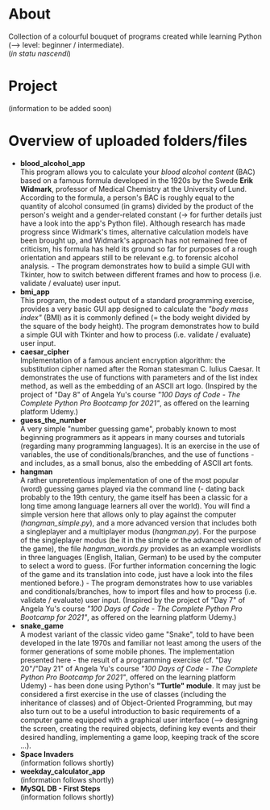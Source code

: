 # About
Collection of a colourful bouquet of programs created while learning Python (--> level: beginner / intermediate).  
(*in statu nascendi*)

# Project
(information to be added soon)

# Overview of uploaded folders/files
- **blood_alcohol_app**  
This program allows you to calculate your *blood alcohol content* (BAC) based on a famous formula developed in the 1920s by the Swede **Erik Widmark**, professor of Medical Chemistry at the University of Lund. According to the formula, a person's BAC is roughly equal to the quantity of alcohol consumed (in grams) divided by the product of the person's weight and a gender-related constant \(&#x2192; for further details just have a look into the app's Python file). Although research has made progress since Widmark's times, alternative calculation models have been brought up, and Widmark's approach has not remained free of criticism, his formula has held its ground so far for purposes of a rough orientation and appears still to be relevant e.g. to forensic alcohol analysis. - The program demonstrates how to build a simple GUI with Tkinter, how to switch between different frames and how to process (i.e. validate / evaluate) user input.  
- **bmi_app**  
This program, the modest output of a standard programming exercise, provides a very basic GUI app designed to calculate the *"body mass index"* (BMI) as it is commonly defined (= the body weight divided by the square of the body height). The program demonstrates how to build a simple GUI with Tkinter and how to process (i.e. validate / evaluate) user input.  
- **caesar_cipher**  
Implementation of a famous ancient encryption algorithm: the substitution cipher named after the Roman statesman C. Iulius Caesar. It demonstrates the use of functions with parameters and of the list index method, as well as the embedding of an ASCII art logo. (Inspired by the project of "Day 8" of Angela Yu's course *"100 Days of Code - The Complete Python Pro Bootcamp for 2021"*, as offered on the learning platform Udemy.)
- **guess_the_number**  
A very simple "number guessing game", probably known to most beginning programmers as it appears in many courses and tutorials (regarding many programming languages). It is an exercise in the use of variables, the use of conditionals/branches, and the use of functions - and includes, as a small bonus, also the embedding of ASCII art fonts.
- **hangman**  
A rather unpretentious implementation of one of the most popular (word) guessing games played via the command line (- dating back probably to the 19th century, the game itself has been a classic for a long time among language learners all over the world). You will find a simple version here that allows only to play against the computer (*hangman_simple.py*), and a more advanced version that includes both a singleplayer and a multiplayer modus (*hangman.py*). For the purpose of the singleplayer modus (be it in the simple or the advanced version of the game), the file *hangman_words.py* provides as an example wordlists in three languages (English, Italian, German) to be used by the computer to select a word to guess. (For further information concerning the logic of the game and its translation into code, just have a look into the files mentioned before.) - The program demonstrates how to use variables and conditionals/branches, how to import files and how to process (i.e. validate / evaluate) user input. (Inspired by the project of "Day 7" of Angela Yu's course *"100 Days of Code - The Complete Python Pro Bootcamp for 2021"*, as offered on the learning platform Udemy.)
- **snake_game**  
A modest variant of the classic video game "Snake", told to have been developed in the late 1970s and familiar not least among the users of the former generations of some mobile phones. The implementation presented here - the result of a programming exercise (cf. "Day 20"/"Day 21" of Angela Yu's course *"100 Days of Code - The Complete Python Pro Bootcamp for 2021"*, offered on the learning platform Udemy) - has been done using Python's **"Turtle" module**. It may just be considered a first exercise in the use of classes (including the inheritance of classes) and of Object-Oriented Programming, but may also turn out to be a useful introduction to basic requirements of a computer game equipped with a graphical user interface (--> designing the screen, creating the required objects, defining key events and their desired handling, implementing a game loop, keeping track of the score ...).
- **Space Invaders**  
(information follows shortly)  
- **weekday_calculator_app**  
(information follows shortly)  
- **MySQL DB - First Steps**  
(information follows shortly)  
